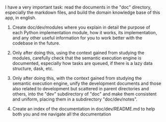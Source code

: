 I have a very important task: read the documents in the "doc" directory, especially the markdown files, and build the domain knowledge base of this app, in english.

1) Create doc/dev/modules where you explain in detail the purpose of each Python implementation module, how it works, its implementation, and any other useful information for you to work better with the codebase in the future.

2) Only after doing this, using the context gained from studying the modules, carefully check that the semantic execution engine is documented, especially how tasks are queued, if there is a lazy data structure, dask, etc.

3) Only after doing this, with the context gained from studying the semantic execution engine, unify the development documents and those also related to development but scattered in parent directories and others, into the "dev" subdirectory of "doc" and make them consistent and uniform, placing them in a subdirectory "doc/dev/notes".

4) Create an index of the documentation in doc/dev/README.md to help both you and me navigate all the documentation